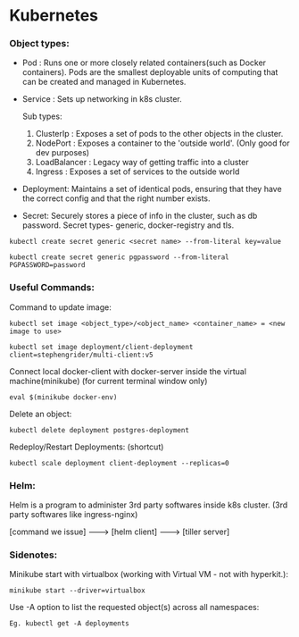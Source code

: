 

# Kubernetes

### Object types:

- Pod : Runs one or more closely related containers(such as Docker containers).
Pods are the smallest deployable units of computing that can be created and managed in Kubernetes.

- Service : Sets up networking in k8s cluster.

    Sub types:

    1. ClusterIp     : Exposes a set of pods to the other objects in the cluster.
    2. NodePort      : Exposes a container to the 'outside world'. (Only good for dev purposes)
    3. LoadBalancer  : Legacy way of getting traffic into a cluster
    4. Ingress       : Exposes a set of services to the outside world
 
- Deployment: Maintains a set of identical pods, ensuring that they have the correct config and that the right number exists.

- Secret: Securely stores a piece of info in the cluster, such as db password. Secret types- generic, docker-registry and tls.
```
kubectl create secret generic <secret name> --from-literal key=value

kubectl create secret generic pgpassword --from-literal PGPASSWORD=password
```
 





 ### Useful Commands:
 Command to update image:
 ```
 kubectl set image <object_type>/<object_name> <container_name> = <new image to use>

 kubectl set image deployment/client-deployment client=stephengrider/multi-client:v5
 ```

 Connect local docker-client with docker-server inside the virtual machine(minikube) (for current terminal window only)
 ```
 eval $(minikube docker-env)
 ```

 Delete an object:
 ```
 kubectl delete deployment postgres-deployment
 ```

Redeploy/Restart Deployments: (shortcut)
```
kubectl scale deployment client-deployment --replicas=0
```

### Helm:
Helm is a program to administer 3rd party softwares inside k8s cluster.
(3rd party softwares like ingress-nginx)

[command we issue] ---> [helm client] ---> [tiller server]

 ### Sidenotes:
Minikube start with virtualbox (working with Virtual VM - not with hyperkit.):
```
minikube start --driver=virtualbox
```

Use -A option to list the requested object(s) across all namespaces:
```
Eg. kubectl get -A deployments
```